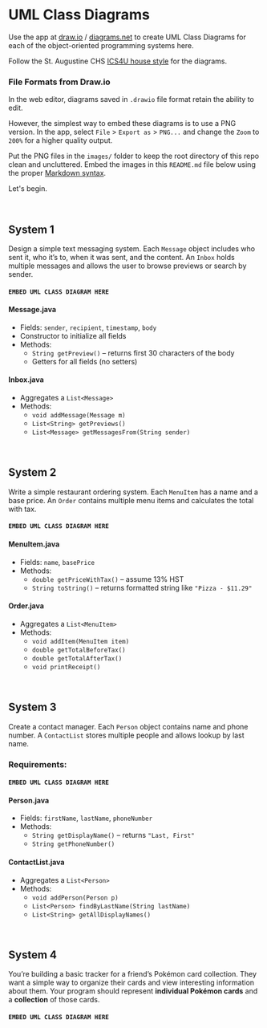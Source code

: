 # UML Class Diagrams
Use the app at [draw.io](https://draw.io) / [diagrams.net](https://diagrams.net) to create UML Class Diagrams for each of the object-oriented programming systems here.

Follow the St. Augustine CHS [ICS4U house style](https://github.com/davecheng-tech/Random-Notes/blob/main/object-oriented-programming/uml-class-diagrams.md) for the diagrams.

### File Formats from Draw.io
In the web editor, diagrams saved in `.drawio` file format retain the ability to edit.

However, the simplest way to embed these diagrams is to use a PNG version. In the app, select `File` > `Export as` > `PNG...` and change the `Zoom` to `200%` for a higher quality output.

Put the PNG files in the `images/` folder to keep the root directory of this repo clean and uncluttered. Embed the images in this `README.md` file below using the proper [Markdown syntax](https://www.squash.io/how-to-display-local-image-in-markdown/).

Let's begin.

<br>

## System 1
Design a simple text messaging system. Each `Message` object includes who sent it, who it’s to, when it was sent, and the content. An `Inbox` holds multiple messages and allows the user to browse previews or search by sender.

#### `EMBED UML CLASS DIAGRAM HERE`

#### Message.java
- Fields: `sender`, `recipient`, `timestamp`, `body`
- Constructor to initialize all fields
- Methods:
  - `String getPreview()` – returns first 30 characters of the body
  - Getters for all fields (no setters)

#### Inbox.java
- Aggregates a `List<Message>`
- Methods:
  - `void addMessage(Message m)`
  - `List<String> getPreviews()`
  - `List<Message> getMessagesFrom(String sender)`

<br>

## System 2
Write a simple restaurant ordering system. Each `MenuItem` has a name and a base price. An `Order` contains multiple menu items and calculates the total with tax.

#### `EMBED UML CLASS DIAGRAM HERE`

#### MenuItem.java
- Fields: `name`, `basePrice`
- Methods:
  - `double getPriceWithTax()` – assume 13% HST
  - `String toString()` – returns formatted string like `"Pizza - $11.29"`

#### Order.java
- Aggregates a `List<MenuItem>`
- Methods:
  - `void addItem(MenuItem item)`
  - `double getTotalBeforeTax()`
  - `double getTotalAfterTax()`
  - `void printReceipt()`

<br>

## System 3
Create a contact manager. Each `Person` object contains name and phone number. A `ContactList` stores multiple people and allows lookup by last name.

### Requirements:

#### `EMBED UML CLASS DIAGRAM HERE`

#### Person.java
- Fields: `firstName`, `lastName`, `phoneNumber`
- Methods:
  - `String getDisplayName()` – returns `"Last, First"`
  - `String getPhoneNumber()`

#### ContactList.java
- Aggregates a `List<Person>`
- Methods:
  - `void addPerson(Person p)`
  - `List<Person> findByLastName(String lastName)`
  - `List<String> getAllDisplayNames()`

<br>

## System 4
You’re building a basic tracker for a friend’s Pokémon card collection. They want a simple way to organize their cards and view interesting information about them. Your program should represent **individual Pokémon cards** and a **collection** of those cards.

#### `EMBED UML CLASS DIAGRAM HERE`